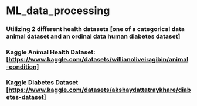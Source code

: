 # ML_data_processing

### Utilizing 2 different health datasets [one of a categorical data animal dataset and an ordinal data human diabetes dataset]
### Kaggle Animal Health Dataset: [https://www.kaggle.com/datasets/willianoliveiragibin/animal-condition]
### Kaggle Diabetes Dataset [https://www.kaggle.com/datasets/akshaydattatraykhare/diabetes-dataset]